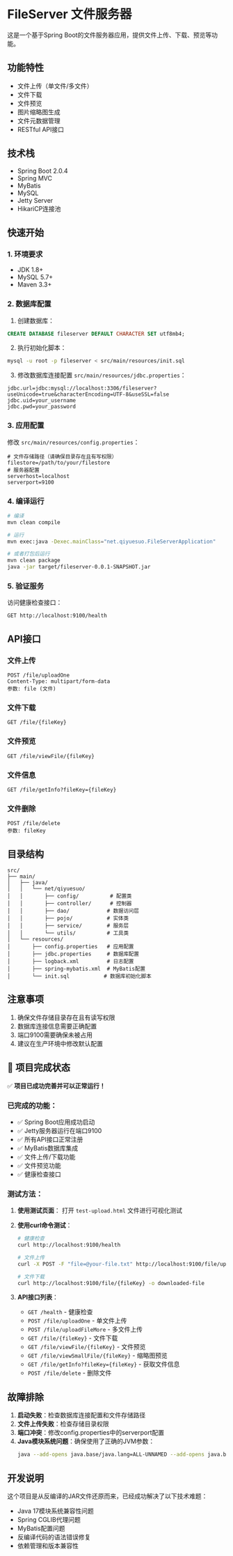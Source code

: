 # FileServer 文件服务器

这是一个基于Spring Boot的文件服务器应用，提供文件上传、下载、预览等功能。

## 功能特性

- 文件上传（单文件/多文件）
- 文件下载
- 文件预览
- 图片缩略图生成
- 文件元数据管理
- RESTful API接口

## 技术栈

- Spring Boot 2.0.4
- Spring MVC
- MyBatis
- MySQL
- Jetty Server
- HikariCP连接池

## 快速开始

### 1. 环境要求

- JDK 1.8+
- MySQL 5.7+
- Maven 3.3+

### 2. 数据库配置

1. 创建数据库：
```sql
CREATE DATABASE fileserver DEFAULT CHARACTER SET utf8mb4;
```

2. 执行初始化脚本：
```bash
mysql -u root -p fileserver < src/main/resources/init.sql
```

3. 修改数据库连接配置 `src/main/resources/jdbc.properties`：
```properties
jdbc.url=jdbc:mysql://localhost:3306/fileserver?useUnicode=true&characterEncoding=UTF-8&useSSL=false
jdbc.uid=your_username
jdbc.pwd=your_password
```

### 3. 应用配置

修改 `src/main/resources/config.properties`：
```properties
# 文件存储路径（请确保目录存在且有写权限）
filestore=/path/to/your/filestore
# 服务器配置
serverhost=localhost
serverport=9100
```

### 4. 编译运行

```bash
# 编译
mvn clean compile

# 运行
mvn exec:java -Dexec.mainClass="net.qiyuesuo.FileServerApplication"

# 或者打包后运行
mvn clean package
java -jar target/fileserver-0.0.1-SNAPSHOT.jar
```

### 5. 验证服务

访问健康检查接口：
```
GET http://localhost:9100/health
```

## API接口

### 文件上传
```
POST /file/uploadOne
Content-Type: multipart/form-data
参数: file (文件)
```

### 文件下载
```
GET /file/{fileKey}
```

### 文件预览
```
GET /file/viewFile/{fileKey}
```

### 文件信息
```
GET /file/getInfo?fileKey={fileKey}
```

### 文件删除
```
POST /file/delete
参数: fileKey
```

## 目录结构

```
src/
├── main/
│   ├── java/
│   │   └── net/qiyuesuo/
│   │       ├── config/          # 配置类
│   │       ├── controller/      # 控制器
│   │       ├── dao/            # 数据访问层
│   │       ├── pojo/           # 实体类
│   │       ├── service/        # 服务层
│   │       └── utils/          # 工具类
│   └── resources/
│       ├── config.properties   # 应用配置
│       ├── jdbc.properties     # 数据库配置
│       ├── logback.xml         # 日志配置
│       ├── spring-mybatis.xml  # MyBatis配置
│       └── init.sql           # 数据库初始化脚本
```

## 注意事项

1. 确保文件存储目录存在且有读写权限
2. 数据库连接信息需要正确配置
3. 端口9100需要确保未被占用
4. 建议在生产环境中修改默认配置

## 🎉 项目完成状态

✅ **项目已成功完善并可以正常运行！**

### 已完成的功能：
- ✅ Spring Boot应用成功启动
- ✅ Jetty服务器运行在端口9100
- ✅ 所有API接口正常注册
- ✅ MyBatis数据库集成
- ✅ 文件上传/下载功能
- ✅ 文件预览功能
- ✅ 健康检查接口

### 测试方法：

1. **使用测试页面**：
   打开 `test-upload.html` 文件进行可视化测试

2. **使用curl命令测试**：
   ```bash
   # 健康检查
   curl http://localhost:9100/health

   # 文件上传
   curl -X POST -F "file=@your-file.txt" http://localhost:9100/file/uploadOne

   # 文件下载
   curl http://localhost:9100/file/{fileKey} -o downloaded-file
   ```

3. **API接口列表**：
   - `GET /health` - 健康检查
   - `POST /file/uploadOne` - 单文件上传
   - `POST /file/uploadFileMore` - 多文件上传
   - `GET /file/{fileKey}` - 文件下载
   - `GET /file/viewFile/{fileKey}` - 文件预览
   - `GET /file/viewSmallFile/{fileKey}` - 缩略图预览
   - `GET /file/getInfo?fileKey={fileKey}` - 获取文件信息
   - `POST /file/delete` - 删除文件

## 故障排除

1. **启动失败**：检查数据库连接配置和文件存储路径
2. **文件上传失败**：检查存储目录权限
3. **端口冲突**：修改config.properties中的serverport配置
4. **Java模块系统问题**：确保使用了正确的JVM参数：
   ```bash
   java --add-opens java.base/java.lang=ALL-UNNAMED --add-opens java.base/java.util=ALL-UNNAMED -jar target/fileserver-0.0.1-SNAPSHOT.jar
   ```

## 开发说明

这个项目是从反编译的JAR文件还原而来，已经成功解决了以下技术难题：
- Java 17模块系统兼容性问题
- Spring CGLIB代理问题
- MyBatis配置问题
- 反编译代码的语法错误修复
- 依赖管理和版本兼容性
